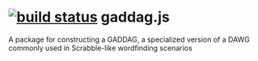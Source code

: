 [![build status](https://secure.travis-ci.org/hillerstorm/gaddag.js.png)](http://travis-ci.org/hillerstorm/gaddag.js)
gaddag.js
=========

A package for constructing a GADDAG, a specialized version of a DAWG commonly used in Scrabble-like wordfinding scenarios